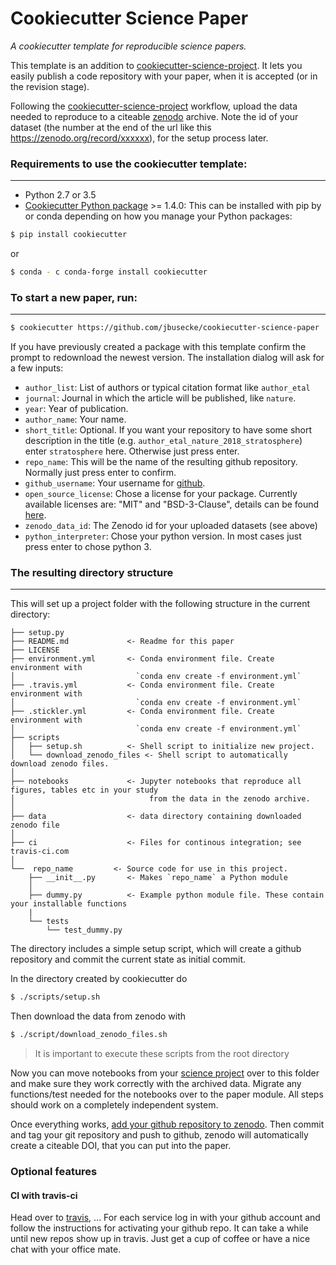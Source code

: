 # Cookiecutter Science Paper

_A cookiecutter template for reproducible science papers._

This template is an addition to [cookiecutter-science-project](https://github.com/jbusecke/cookiecutter-science-project). It lets you easily publish a code repository with your paper, when it is accepted (or in the revision stage).

Following the [cookiecutter-science-project](https://github.com/jbusecke/cookiecutter-science-project) workflow, upload the data needed to reproduce to a citeable [zenodo](https://zenodo.org/) archive.
Note the id of your dataset (the number at the end of the url like this https://zenodo.org/record/xxxxxx), for the setup process later.


### Requirements to use the cookiecutter template:
-----------
 - Python 2.7 or 3.5
 - [Cookiecutter Python package](http://cookiecutter.readthedocs.org/en/latest/installation.html) >= 1.4.0: This can be installed with pip by or conda depending on how you manage your Python packages:

``` bash
$ pip install cookiecutter
```

or

``` bash
$ conda - c conda-forge install cookiecutter
```


### To start a new paper, run:
------------
``` bash
$ cookiecutter https://github.com/jbusecke/cookiecutter-science-paper
```

If you have previously created a package with this template confirm the prompt to redownload the newest version.
The installation dialog will ask for a few inputs:
- `author_list`: List of authors or typical citation format like `author_etal`
- `journal`: Journal in which the article will be published, like `nature`.
- `year`: Year of publication.
- `author_name`: Your name.
- `short_title`: Optional. If you want your repository to have some short description in the title (e.g. `author_etal_nature_2018_stratosphere`) enter `stratosphere` here. Otherwise just press enter.
- `repo_name`: This will be the name of the resulting github repository. Normally just press enter to confirm.
- `github_username`: Your username for [github](https://github.com).
- `open_source_license`: Chose a license for your package. Currently available licenses are: "MIT" and "BSD-3-Clause", details can be found [here]().
- `zenodo_data_id`: The Zenodo id for your uploaded datasets (see above)
- `python_interpreter`: Chose your python version. In most cases just press enter to chose python 3.

### The resulting directory structure
------------

This will set up a project folder with the following structure in the current directory:

```
├── setup.py
├── README.md             <- Readme for this paper
├── LICENSE
├── environment.yml       <- Conda environment file. Create environment with
│                           `conda env create -f environment.yml`
├── .travis.yml           <- Conda environment file. Create environment with
│                           `conda env create -f environment.yml`
├── .stickler.yml         <- Conda environment file. Create environment with
│                           `conda env create -f environment.yml`
├── scripts              
│   ├── setup.sh          <- Shell script to initialize new project.
│   └── download_zenodo_files <- Shell script to automatically download zenodo files.
│
├── notebooks             <- Jupyter notebooks that reproduce all figures, tables etc in your study
│                              from the data in the zenodo archive.
│
├── data                  <- data directory containing downloaded zenodo file
│
├── ci                    <- Files for continous integration; see travis-ci.com
│
└──  repo_name         <- Source code for use in this project.
    ├── __init__.py       <- Makes `repo_name` a Python module
    │
    ├── dummy.py          <- Example python module file. These contain your installable functions
    |
    └── tests
        └── test_dummy.py
```




The directory includes a simple setup script, which will create a github repository and commit the current state as initial commit.

In the directory created by cookiecutter do

```bash
$ ./scripts/setup.sh
```

Then download the data from zenodo with

```bash
$ ./script/download_zenodo_files.sh
```
> It is important to execute these scripts from the root directory

Now you can move notebooks from your [science project](https://github.com/jbusecke/cookiecutter-science-project)
over to this folder and make sure they work correctly with the archived data. Migrate any functions/test needed for the notebooks over to the paper module. All steps should work on a completely independent system.

Once everything works, [add your github repository to zenodo](https://guides.github.com/activities/citable-code/).
Then commit and tag your git repository and push to github, zenodo will automatically create a citeable DOI, that you can put into the paper.


### Optional features

#### CI with travis-ci
Head over to [travis](https://travis-ci.org/), ...
For each service log in with your github account and follow the instructions for activating your github repo. It can take a while until new repos show up in travis. Just get a cup of coffee or have a nice chat with your office mate.

<!-- #### Binder deployment
Not implemented yet -->
